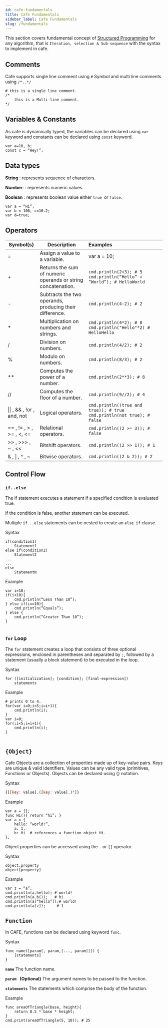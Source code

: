 ```yaml
---
id: cafe-fundamentals
title: Cafe Fundamentals
sidebar_label: Cafe Fundamentals
slug: /fundamentals
---
```


This section covers fundamental concept of [Structured Programming](https://en.wikipedia.org/wiki/Structured_program_theorem) for any algorithm, that is `Iteration, selection & Sub-sequence`  with the syntax to implement in cafe.

## Comments

Cafe supports single line comment using ``#`` Symbol and multi line comments using ``/*..*/``

```
# this is a single line comment.
/*
    this is a Multi-line comment.
*/
```



## Variables & Constants

As cafe is dynamically typed, the variables can be declared using `var` keyword and constants can be declared using `const` keyword.

```
var a=10, b;
const c = “Hey!”;
```



## Data types

**String**		: represents sequence of characters.

**Number**:   : represents numeric values.

**Boolean**	: represents boolean value either `true `or `false`.

```
var a = “Hi”;
var b = 100, c=10.2;
var d=true; 
```



## Operators

| Symbol(s)                  | Description                                                  | Examples                                                     |
| -------------------------- | ------------------------------------------------------------ | :----------------------------------------------------------- |
| =                          | Assign a value to a variable.                                | var a = 10;                                                  |
| +                          | Returns the sum of numeric operands or string concatenation. | `cmd.println(2+3); # 5                                 cmd.println(“Hello” + “World”); # HelloWorld` |
| -                          | Subtracts the two operands, producing their difference.      | `cmd.println(4-2); # 2`                                      |
| *                          | Multiplication on numbers and strings.                       | `cmd.println(4*2); # 8                                 cmd.println("Hello"*2) # HelloHello` |
| /                          | Division on numbers.                                         | `cmd.println(4/2); # 2`                                      |
| %                          | Modulo on numbers.                                           | `cmd.println(8/3); # 2`                                      |
| **                         | Computes the power of a number.                              | `cmd.println(2**3); # 8`                                     |
| //                         | Computes the floor of a number.                              | `cmd.println(9//2); # 4`                                     |
| \|\| , && , !or , and, not | Logical operators.                                           | `cmd.println((true and true)); # true  cmd.println(not true); # false` |
| == , != , > , >= , <, <=   | Relational operators.                                        | `cmd.println((2 >= 3)); # false`                             |
| >> , >>> , ~ , <<          | Bitshift operators.                                          | `cmd.println((2 >> 1)); # 1`                                 |
| & , \| , ^ , ~             | Bitwise operators.                                           | `cmd.println((2 & 2)); # 2`                                  |



## Control Flow

### 															`if..else`

The if statement executes a statement if a specified condition is evaluated true. 

If the condition is false, another statement can be executed. 

Multiple ``if...else`` statements can be nested to create an ``else if`` clause.

Syntax

```
if(condition1)
    Statement1
else if(condition2)
    Statement2
...
...
else
    StatementN
```



Example

```
var i=10;
if(i<10){
    cmd.println(“Less Than 10”);
} else if(i==10){
    cmd.println(“Equals”);
} else {
    cmd.println(“Greater Than 10”);
}
                                            
```

### `for` Loop

The `for` statement creates a loop that consists of three optional expressions, enclosed in parentheses and separated by `;`, followed by a statement (usually a block statement) to be executed in the loop.

Syntax

```
for ([initialization]; [condition]; [final-expression])
    statements
```



Example

```
# prints 0 to 4.
for(var i=0;i<5;i=i+1){
    cmd.println(i);
}
var i=0;
for(;i<5;i=i+1){
    cmd.println(i);
}
                                            
```

## `{Object}`

Cafe Objects are a collection of properties made up of key-value pairs. Keys are unique & valid identifiers. Values can be any valid type (primitives, Functions or Objects). Objects can be declared using {} notation.

Syntax

```javascript
{[[key: value],([key: value],)*]}
```

Example

```
var a = {};
func Hi(){ return “hi”; }
var a = { 
	hello: “world!”, 
	a: 1, 
	b: Hi  # references a function object Hi. 
};
```

Object properties can be accessed using the `.`  or `[]` operator.

Syntax

```
object.property
object[property]
```

Example

```
var z = “a”;
cmd.println(a.hello); # world!
cmd.println(a.b());   # hi
cmd.println(a[“hello”]);# world!
cmd.println(a[z]);	   # 1
```

## `Function`

In CAFE, functions can be declared using keyword `func`.

Syntax

```
func name([param[, param,[..., param]]]) {
	[statements]
}
```

**`name`**
The function name.

**`param `	(Optional)**
The argument names to be passed to the function.

**`statements`**
The statements which comprise the body of the function.



Example

```
func areaOfTriangle(base, height){
	return 0.5 * base * height;
}
cmd.print(areaOfTriangle(5, 10)); # 25
```